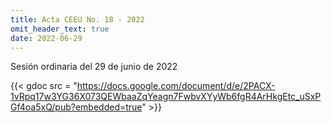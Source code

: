 ```yaml
---
title: Acta CEEU No. 18 - 2022
omit_header_text: true
date: 2022-06-29
---
```


Sesión ordinaria del 29 de junio de 2022 

{{< gdoc src = "https://docs.google.com/document/d/e/2PACX-1vRpq17w3YG36X073QEWbaaZqYeagn7FwbvXYyWb6fgR4ArHkgEtc_uSxPGf4oa5xQ/pub?embedded=true" >}}
